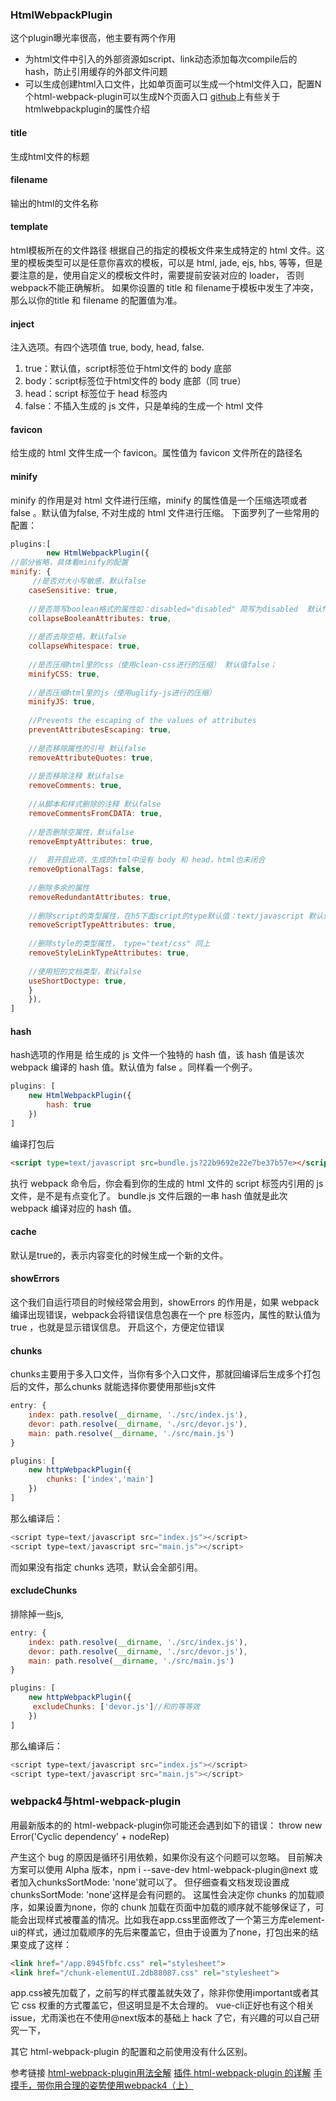 ### HtmlWebpackPlugin

这个plugin曝光率很高，他主要有两个作用

- 为html文件中引入的外部资源如script、link动态添加每次compile后的hash，防止引用缓存的外部文件问题
- 可以生成创建html入口文件，比如单页面可以生成一个html文件入口，配置N个html-webpack-plugin可以生成N个页面入口
   [github](https://links.jianshu.com/go?to=https%3A%2F%2Fgithub.com%2Fjantimon%2Fhtml-webpack-plugin)上有些关于htmlwebpackplugin的属性介绍

#### title

生成html文件的标题

#### filename

输出的html的文件名称

#### template

html模板所在的文件路径
 根据自己的指定的模板文件来生成特定的 html 文件。这里的模板类型可以是任意你喜欢的模板，可以是 html, jade, ejs, hbs, 等等，但是要注意的是，使用自定义的模板文件时，需要提前安装对应的 loader， 否则webpack不能正确解析。
 如果你设置的 title 和 filename于模板中发生了冲突，那么以你的title 和 filename 的配置值为准。

#### inject

注入选项。有四个选项值 true, body, head, false.

1. true：默认值，script标签位于html文件的 body 底部
2. body：script标签位于html文件的 body 底部（同 true）
3. head：script 标签位于 head 标签内
4. false：不插入生成的 js 文件，只是单纯的生成一个 html 文件

#### favicon

给生成的 html 文件生成一个 favicon。属性值为 favicon 文件所在的路径名

#### minify

minify 的作用是对 html 文件进行压缩，minify 的属性值是一个压缩选项或者 false 。默认值为false, 不对生成的 html 文件进行压缩。
 下面罗列了一些常用的配置：



```javascript
plugins:[
        new HtmlWebpackPlugin({
//部分省略，具体看minify的配置
minify: {
     //是否对大小写敏感，默认false
    caseSensitive: true,
    
    //是否简写boolean格式的属性如：disabled="disabled" 简写为disabled  默认false
    collapseBooleanAttributes: true,
    
    //是否去除空格，默认false
    collapseWhitespace: true,
    
    //是否压缩html里的css（使用clean-css进行的压缩） 默认值false；
    minifyCSS: true,
    
    //是否压缩html里的js（使用uglify-js进行的压缩）
    minifyJS: true,
    
    //Prevents the escaping of the values of attributes
    preventAttributesEscaping: true,
    
    //是否移除属性的引号 默认false
    removeAttributeQuotes: true,
    
    //是否移除注释 默认false
    removeComments: true,
    
    //从脚本和样式删除的注释 默认false
    removeCommentsFromCDATA: true,
    
    //是否删除空属性，默认false
    removeEmptyAttributes: true,
    
    //  若开启此项，生成的html中没有 body 和 head，html也未闭合
    removeOptionalTags: false, 
    
    //删除多余的属性
    removeRedundantAttributes: true, 
    
    //删除script的类型属性，在h5下面script的type默认值：text/javascript 默认值false
    removeScriptTypeAttributes: true,
    
    //删除style的类型属性， type="text/css" 同上
    removeStyleLinkTypeAttributes: true,
    
    //使用短的文档类型，默认false
    useShortDoctype: true,
    }
    }),
]
```

#### hash

hash选项的作用是 给生成的 js 文件一个独特的 hash 值，该 hash 值是该次 webpack 编译的 hash 值。默认值为 false 。同样看一个例子。



```javascript
plugins: [
    new HtmlWebpackPlugin({
        hash: true
    })
]
```

编译打包后



```html
<script type=text/javascript src=bundle.js?22b9692e22e7be37b57e></script>
```

执行 webpack 命令后，你会看到你的生成的 html 文件的 script 标签内引用的 js 文件，是不是有点变化了。
 bundle.js 文件后跟的一串 hash 值就是此次 webpack 编译对应的 hash 值。

#### cache

默认是true的，表示内容变化的时候生成一个新的文件。

#### showErrors

这个我们自运行项目的时候经常会用到，showErrors 的作用是，如果 webpack 编译出现错误，webpack会将错误信息包裹在一个 pre 标签内，属性的默认值为 true ，也就是显示错误信息。
 开启这个，方便定位错误

#### chunks

chunks主要用于多入口文件，当你有多个入口文件，那就回编译后生成多个打包后的文件，那么chunks 就能选择你要使用那些js文件



```javascript
entry: {
    index: path.resolve(__dirname, './src/index.js'),
    devor: path.resolve(__dirname, './src/devor.js'),
    main: path.resolve(__dirname, './src/main.js')
}

plugins: [
    new httpWebpackPlugin({
        chunks: ['index','main']
    })
]
```

那么编译后：



```javascript
<script type=text/javascript src="index.js"></script>
<script type=text/javascript src="main.js"></script>
```

而如果没有指定 chunks 选项，默认会全部引用。

#### excludeChunks

排除掉一些js,



```javascript
entry: {
    index: path.resolve(__dirname, './src/index.js'),
    devor: path.resolve(__dirname, './src/devor.js'),
    main: path.resolve(__dirname, './src/main.js')
}

plugins: [
    new httpWebpackPlugin({
     excludeChunks: ['devor.js']//和的等等效
    })
]
```

那么编译后：



```javascript
<script type=text/javascript src="index.js"></script>
<script type=text/javascript src="main.js"></script>
```

### webpack4与html-webpack-plugin

用最新版本的的 html-webpack-plugin你可能还会遇到如下的错误：
 throw new Error('Cyclic dependency' + nodeRep)

产生这个 bug 的原因是循环引用依赖，如果你没有这个问题可以忽略。
 目前解决方案可以使用 Alpha 版本，npm i --save-dev html-webpack-plugin@next
 或者加入chunksSortMode: 'none'就可以了。
 但仔细查看文档发现设置成chunksSortMode: 'none'这样是会有问题的。
 这属性会决定你 chunks 的加载顺序，如果设置为none，你的 chunk 加载在页面中加载的顺序就不能够保证了，可能会出现样式被覆盖的情况。比如我在app.css里面修改了一个第三方库element-ui的样式，通过加载顺序的先后来覆盖它，但由于设置为了none，打包出来的结果变成了这样：

```html
<link href="/app.8945fbfc.css" rel="stylesheet">
<link href="/chunk-elementUI.2db88087.css" rel="stylesheet">
```

app.css被先加载了，之前写的样式覆盖就失效了，除非你使用important或者其它 css 权重的方式覆盖它，但这明显是不太合理的。
 vue-cli正好也有这个相关 issue，尤雨溪也在不使用@next版本的基础上 hack 了它，有兴趣的可以自己研究一下，

其它 html-webpack-plugin 的配置和之前使用没有什么区别。

参考链接
 [html-webpack-plugin用法全解](https://links.jianshu.com/go?to=https%3A%2F%2Fsegmentfault.com%2Fa%2F1190000007294861)
 [插件 html-webpack-plugin 的详解](https://links.jianshu.com/go?to=https%3A%2F%2Fsegmentfault.com%2Fa%2F1190000013883242)
 [手摸手，带你用合理的姿势使用webpack4（上）](https://www.jianshu.com/p/1fcc2f8ed8bb)

